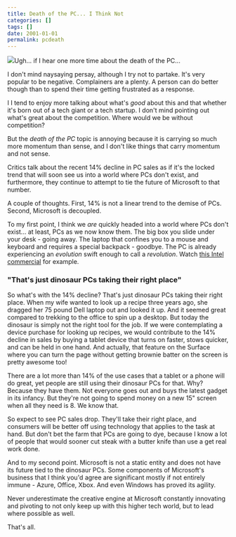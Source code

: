 ```yaml
---
title: Death of the PC... I Think Not
categories: []
tags: []
date: 2001-01-01
permalink: pcdeath
---
```


![](http://codefoster.blob.core.windows.net/site/image/d23ec27dc79e4c368e3c5bc0e9ff6ba9/pcdeath_01_1.png)Ugh... if I hear one more time about the death of the PC...

I don't mind naysaying persay, although I try not to partake. It's very popular to be negative. Complainers are a plenty. A person can do better though than to spend their time getting frustrated as a response.

I I tend to enjoy more talking about what's _good_ about this and that whether it's born out of a tech giant or a tech startup. I don't mind pointing out what's great about the competition. Where would we be without competition?

But the _death of the PC_ topic is annoying because it is carrying so much more momentum than sense, and I don't like things that carry momentum and not sense.

Critics talk about the recent 14% decline in PC sales as if it's the locked trend that will soon see us into a world where PCs don't exist, and furthermore, they continue to attempt to tie the future of Microsoft to that number.

A couple of thoughts. First, 14% is not a linear trend to the demise of PCs. Second, Microsoft is decoupled.

To my first point, I think we _are_ quickly headed into a world where PCs don't exist... at least, PCs as we now know them. The big box you slide under your desk - going away. The laptop that confines you to a mouse and keyboard and requires a special backpack - goodbye. The PC is already experiencing an _evolution_ swift enough to call a _revolution_. Watch [this Intel commercial](http://www.youtube.com/watch?feature=trueview-instream&amp;v=qEryiyvYMgg) for example.

### "That's just dinosaur PCs taking their right place"

So what's with the 14% decline? That's just dinosaur PCs taking their right place. When my wife wanted to look up a recipe three years ago, she dragged her 75 pound Dell laptop out and looked it up. And it seemed great compared to trekking to the office to spin up a desktop. But today the dinosaur is simply not the right tool for the job. If we were contemplating a device purchase for looking up recipes, we would contribute to the 14% decline in sales by buying a tablet device that turns on faster, stows quicker, and can be held in one hand. And actually, that feature on the Surface where you can turn the page without getting brownie batter on the screen is pretty awesome too!

There are a lot more than 14% of the use cases that a tablet or a phone will do great, yet people are still using their dinosaur PCs for that. Why? Because they have them. Not everyone goes out and buys the latest gadget in its infancy. But they're not going to spend money on a new 15" screen when all they need is 8\. We know that.

So expect to see PC sales drop. They'll take their right place, and consumers will be better off using technology that applies to the task at hand. But don't bet the farm that PCs are going to dye, because I know a lot of people that would sooner cut steak with a butter knife than use a get real work done.

And to my second point. Microsoft is not a static entity and does not have its future tied to the dinosaur PCs. Some components of Microsoft's business that I think you'd agree are significant mostly if not entirely immune - Azure, Office, Xbox. And even Windows has proved its agility.

Never underestimate the creative engine at Microsoft constantly innovating and pivoting to not only keep up with this higher tech world, but to lead where possible as well.

That's all.